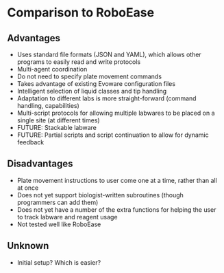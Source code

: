 # Comparison to RoboEase

## Advantages

* Uses standard file formats (JSON and YAML), which allows other programs to easily read and write protocols
* Multi-agent coordination
* Do not need to specify plate movement commands
* Takes advantage of existing Evoware configuration files
* Intelligent selection of liquid classes and tip handling
* Adaptation to different labs is more straight-forward (command handling, capabilities)
* Multi-script protocols for allowing multiple labwares to be placed on a single site (at different times)
* FUTURE: Stackable labware
* FUTURE: Partial scripts and script continuation to allow for dynamic feedback

## Disadvantages

* Plate movement instructions to user come one at a time, rather than all at once
* Does not yet support biologist-written subroutines (though programmers can add them)
* Does not yet have a number of the extra functions for helping the user to track labware and reagent usage
* Not tested well like RoboEase

## Unknown

* Initial setup?  Which is easier?
